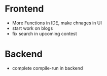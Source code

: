 # Frontend

- More Functions in IDE, make chnages in UI
- start work on blogs
- fix search in upcoming contest

# Backend

- complete compile-run in backend
